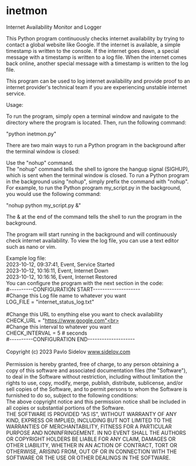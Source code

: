 # inetmon
Internet Availability Monitor and Logger

This Python program continuously checks internet availability by trying to contact a global website like Google. If the internet is available, a simple timestamp is written to the console. If the internet goes down, a special message with a timestamp is written to a log file. When the internet comes back online, another special message with a timestamp is written to the log file.

This program can be used to log internet availability and provide proof to an internet provider's technical team if you are experiencing unstable internet service.<br>

Usage:<br>

To run the program, simply open a terminal window and navigate to the directory where the program is located. Then, run the following command:<br>

"python inetmon.py"<br>

There are two main ways to run a Python program in the background after the terminal window is closed:<br>

Use the "nohup" command.<br>
The "nohup" command tells the shell to ignore the hangup signal (SIGHUP), which is sent when the terminal window is closed. To run a Python program in the background using "nohup", simply prefix the command with "nohup". For example, to run the Python program my_script.py in the background, you would use the following command:<br>

"nohup python my_script.py &"<br>

The & at the end of the command tells the shell to run the program in the background.<br>

The program will start running in the background and will continuously check internet availability. To view the log file, you can use a text editor such as nano or vim.<br>

Example log file:<br>
2023-10-12, 09:37:41, Event, Service Started<br>
2023-10-12, 10:16:11, Event, Internet Down<br>
2023-10-12, 10:16:16, Event, Internet Restored<be>
<br>
You can configure the program with the next section in the code:<br>
#----------CONFIGURATION START--------------------<br>
#Change this Log file name to whatever you want<br>
LOG_FILE = "internet_status_log.txt"<br>
<br>
#Change this URL to enything else you want to check availability<br>
CHECK_URL = "https://www.google.com"<br>
<br>
#Change this interval to whatever you want<br>
CHECK_INTERVAL = 5  # seconds<br>
#----------CONFIGURATION END--------------------<be>
<br>
<br>
Copyright (c) 2023 Pavlo Sidelov www.sidelov.com<br>
<br>
Permission is hereby granted, free of charge, to any person obtaining a copy
of this software and associated documentation files (the "Software"), to deal
in the Software without restriction, including without limitation the rights
to use, copy, modify, merge, publish, distribute, sublicense, and/or sell
copies of the Software, and to permit persons to whom the Software is
furnished to do so, subject to the following conditions:
<br>
The above copyright notice and this permission notice shall be included in all
copies or substantial portions of the Software.
<br>
THE SOFTWARE IS PROVIDED "AS IS", WITHOUT WARRANTY OF ANY KIND, EXPRESS OR
IMPLIED, INCLUDING BUT NOT LIMITED TO THE WARRANTIES OF MERCHANTABILITY,
FITNESS FOR A PARTICULAR PURPOSE AND NONINFRINGEMENT. IN NO EVENT SHALL THE
AUTHORS OR COPYRIGHT HOLDERS BE LIABLE FOR ANY CLAIM, DAMAGES OR OTHER
LIABILITY, WHETHER IN AN ACTION OF CONTRACT, TORT OR OTHERWISE, ARISING FROM,
OUT OF OR IN CONNECTION WITH THE SOFTWARE OR THE USE OR OTHER DEALINGS IN THE
SOFTWARE.
